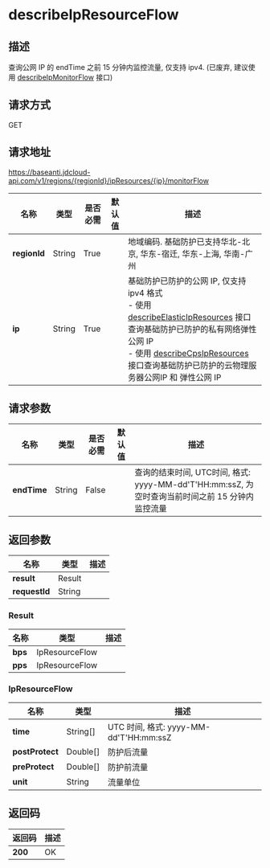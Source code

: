 # describeIpResourceFlow


## 描述
查询公网 IP 的 endTime 之前 15 分钟内监控流量, 仅支持 ipv4. (已废弃, 建议使用 <a href="http://docs.jdcloud.com/anti-ddos-basic/api/describeipmonitorflow">describeIpMonitorFlow</a> 接口)


## 请求方式
GET

## 请求地址
https://baseanti.jdcloud-api.com/v1/regions/{regionId}/ipResources/{ip}/monitorFlow

|名称|类型|是否必需|默认值|描述|
|---|---|---|---|---|
|**regionId**|String|True| |地域编码. 基础防护已支持华北-北京, 华东-宿迁, 华东-上海, 华南-广州|
|**ip**|String|True| |基础防护已防护的公网 IP, 仅支持 ipv4 格式<br>- 使用 <a href="http://docs.jdcloud.com/anti-ddos-basic/api/describeelasticipresources">describeElasticIpResources</a> 接口查询基础防护已防护的私有网络弹性公网 IP<br>- 使用 <a href="http://docs.jdcloud.com/anti-ddos-basic/api/describecpsipresources">describeCpsIpResources</a> 接口查询基础防护已防护的云物理服务器公网IP 和 弹性公网 IP|

## 请求参数
|名称|类型|是否必需|默认值|描述|
|---|---|---|---|---|
|**endTime**|String|False| |查询的结束时间, UTC时间, 格式: yyyy-MM-dd'T'HH:mm:ssZ, 为空时查询当前时间之前 15 分钟内监控流量|


## 返回参数
|名称|类型|描述|
|---|---|---|
|**result**|Result| |
|**requestId**|String| |

### Result
|名称|类型|描述|
|---|---|---|
|**bps**|IpResourceFlow| |
|**pps**|IpResourceFlow| |
### IpResourceFlow
|名称|类型|描述|
|---|---|---|
|**time**|String[]|UTC 时间, 格式: yyyy-MM-dd'T'HH:mm:ssZ|
|**postProtect**|Double[]|防护后流量|
|**preProtect**|Double[]|防护前流量|
|**unit**|String|流量单位|

## 返回码
|返回码|描述|
|---|---|
|**200**|OK|
